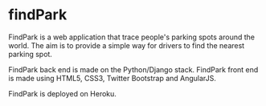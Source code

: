 findPark
========
FindPark is a web application that trace people's parking spots around the world. 
The aim is to provide a simple way for drivers to find the nearest parking spot. 

FindPark back end is made on the Python/Django stack. 
FindPark front end is made using HTML5, CSS3, Twitter Bootstrap and AngularJS. 

FindPark is deployed on Heroku. 


